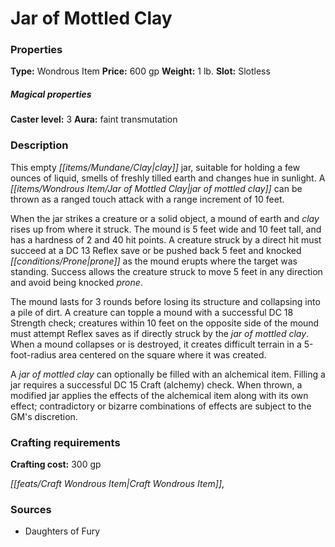 ﻿---
Title: "Jar of Mottled Clay"
Type: "Wondrous Item"
Price: "600 gp"
Weight: "1 lb."
Slot: "Slotless"
Caster level: "3"
Aura: "faint transmutation"
Description: |
  "This empty clay jar, suitable for holding a few ounces of liquid, smells of freshly tilled earth and changes hue in sunlight. A _jar of mottled clay_ can be thrown as a ranged touch attack with a range increment of 10 feet.
  When the jar strikes a creature or a solid object, a mound of earth and clay rises up from where it struck. The mound is 5 feet wide and 10 feet tall, and has a hardness of 2 and 40 hit points. A creature struck by a direct hit must succeed at a DC 13 Reflex save or be pushed back 5 feet and knocked prone as the mound erupts where the target was standing. Success allows the creature struck to move 5 feet in any direction and avoid being knocked prone.
  The mound lasts for 3 rounds before losing its structure and collapsing into a pile of dirt. A creature can topple a mound with a successful DC 18 Strength check; creatures within 10 feet on the opposite side of the mound must attempt Reflex saves as if directly struck by the _jar of mottled clay_. When a mound collapses or is destroyed, it creates difficult terrain in a 5-foot-radius area centered on the square where it was created.
  A _jar of mottled clay_ can optionally be filled with an alchemical item. Filling a jar requires a successful DC 15 Craft (alchemy) check. When thrown, a modified jar applies the effects of the alchemical item along with its own effect; contradictory or bizarre combinations of effects are subject to the GM's discretion."
Crafting cost: "300 gp"
Sources: "['Daughters of Fury']"
---

# Jar of Mottled Clay

### Properties

**Type:** Wondrous Item **Price:** 600 gp **Weight:** 1 lb. **Slot:** Slotless

##### Magical properties

**Caster level:** 3 **Aura:** faint transmutation

### Description

This empty _[[items/Mundane/Clay|clay]]_ jar, suitable for holding a few ounces of liquid, smells of freshly tilled earth and changes hue in sunlight. A _[[items/Wondrous Item/Jar of Mottled Clay|jar of mottled clay]]_ can be thrown as a ranged touch attack with a range increment of 10 feet.

When the jar strikes a creature or a solid object, a mound of earth and _clay_ rises up from where it struck. The mound is 5 feet wide and 10 feet tall, and has a hardness of 2 and 40 hit points. A creature struck by a direct hit must succeed at a DC 13 Reflex save or be pushed back 5 feet and knocked _[[conditions/Prone|prone]]_ as the mound erupts where the target was standing. Success allows the creature struck to move 5 feet in any direction and avoid being knocked _prone_.

The mound lasts for 3 rounds before losing its structure and collapsing into a pile of dirt. A creature can topple a mound with a successful DC 18 Strength check; creatures within 10 feet on the opposite side of the mound must attempt Reflex saves as if directly struck by the _jar of mottled clay_. When a mound collapses or is destroyed, it creates difficult terrain in a 5-foot-radius area centered on the square where it was created.

A _jar of mottled clay_ can optionally be filled with an alchemical item. Filling a jar requires a successful DC 15 Craft (alchemy) check. When thrown, a modified jar applies the effects of the alchemical item along with its own effect; contradictory or bizarre combinations of effects are subject to the GM's discretion.

### Crafting requirements

**Crafting cost:** 300 gp

_[[feats/Craft Wondrous Item|Craft Wondrous Item]]_,

### Sources

* Daughters of Fury